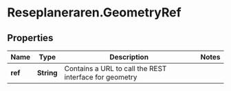 # Reseplaneraren.GeometryRef

## Properties
Name | Type | Description | Notes
------------ | ------------- | ------------- | -------------
**ref** | **String** | Contains a URL to call the REST interface for geometry | 


